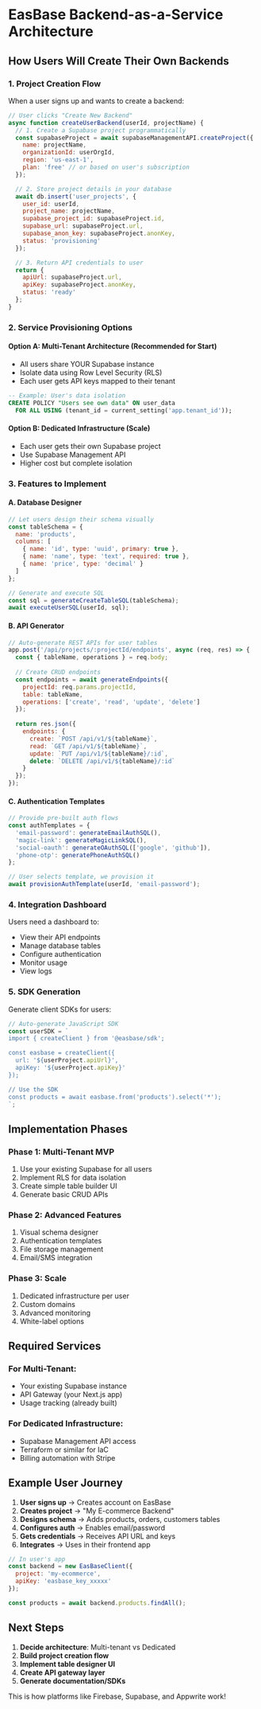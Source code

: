# EasBase Backend-as-a-Service Architecture

## How Users Will Create Their Own Backends

### 1. **Project Creation Flow**
When a user signs up and wants to create a backend:

```javascript
// User clicks "Create New Backend"
async function createUserBackend(userId, projectName) {
  // 1. Create a Supabase project programmatically
  const supabaseProject = await supabaseManagementAPI.createProject({
    name: projectName,
    organizationId: userOrgId,
    region: 'us-east-1',
    plan: 'free' // or based on user's subscription
  });

  // 2. Store project details in your database
  await db.insert('user_projects', {
    user_id: userId,
    project_name: projectName,
    supabase_project_id: supabaseProject.id,
    supabase_url: supabaseProject.url,
    supabase_anon_key: supabaseProject.anonKey,
    status: 'provisioning'
  });

  // 3. Return API credentials to user
  return {
    apiUrl: supabaseProject.url,
    apiKey: supabaseProject.anonKey,
    status: 'ready'
  };
}
```

### 2. **Service Provisioning Options**

#### Option A: Multi-Tenant Architecture (Recommended for Start)
- All users share YOUR Supabase instance
- Isolate data using Row Level Security (RLS)
- Each user gets API keys mapped to their tenant

```sql
-- Example: User's data isolation
CREATE POLICY "Users see own data" ON user_data
  FOR ALL USING (tenant_id = current_setting('app.tenant_id'));
```

#### Option B: Dedicated Infrastructure (Scale)
- Each user gets their own Supabase project
- Use Supabase Management API
- Higher cost but complete isolation

### 3. **Features to Implement**

#### A. Database Designer
```javascript
// Let users design their schema visually
const tableSchema = {
  name: 'products',
  columns: [
    { name: 'id', type: 'uuid', primary: true },
    { name: 'name', type: 'text', required: true },
    { name: 'price', type: 'decimal' }
  ]
};

// Generate and execute SQL
const sql = generateCreateTableSQL(tableSchema);
await executeUserSQL(userId, sql);
```

#### B. API Generator
```javascript
// Auto-generate REST APIs for user tables
app.post('/api/projects/:projectId/endpoints', async (req, res) => {
  const { tableName, operations } = req.body;
  
  // Create CRUD endpoints
  const endpoints = await generateEndpoints({
    projectId: req.params.projectId,
    table: tableName,
    operations: ['create', 'read', 'update', 'delete']
  });
  
  return res.json({
    endpoints: {
      create: `POST /api/v1/${tableName}`,
      read: `GET /api/v1/${tableName}`,
      update: `PUT /api/v1/${tableName}/:id`,
      delete: `DELETE /api/v1/${tableName}/:id`
    }
  });
});
```

#### C. Authentication Templates
```javascript
// Provide pre-built auth flows
const authTemplates = {
  'email-password': generateEmailAuthSQL(),
  'magic-link': generateMagicLinkSQL(),
  'social-oauth': generateOAuthSQL(['google', 'github']),
  'phone-otp': generatePhoneAuthSQL()
};

// User selects template, we provision it
await provisionAuthTemplate(userId, 'email-password');
```

### 4. **Integration Dashboard**

Users need a dashboard to:
- View their API endpoints
- Manage database tables
- Configure authentication
- Monitor usage
- View logs

### 5. **SDK Generation**

Generate client SDKs for users:

```javascript
// Auto-generate JavaScript SDK
const userSDK = `
import { createClient } from '@easbase/sdk';

const easbase = createClient({
  url: '${userProject.apiUrl}',
  apiKey: '${userProject.apiKey}'
});

// Use the SDK
const products = await easbase.from('products').select('*');
`;
```

## Implementation Phases

### Phase 1: Multi-Tenant MVP
1. Use your existing Supabase for all users
2. Implement RLS for data isolation
3. Create simple table builder UI
4. Generate basic CRUD APIs

### Phase 2: Advanced Features
1. Visual schema designer
2. Authentication templates
3. File storage management
4. Email/SMS integration

### Phase 3: Scale
1. Dedicated infrastructure per user
2. Custom domains
3. Advanced monitoring
4. White-label options

## Required Services

### For Multi-Tenant:
- Your existing Supabase instance
- API Gateway (your Next.js app)
- Usage tracking (already built)

### For Dedicated Infrastructure:
- Supabase Management API access
- Terraform or similar for IaC
- Billing automation with Stripe

## Example User Journey

1. **User signs up** → Creates account on EasBase
2. **Creates project** → "My E-commerce Backend"
3. **Designs schema** → Adds products, orders, customers tables
4. **Configures auth** → Enables email/password
5. **Gets credentials** → Receives API URL and keys
6. **Integrates** → Uses in their frontend app

```javascript
// In user's app
const backend = new EasBaseClient({
  project: 'my-ecommerce',
  apiKey: 'easbase_key_xxxxx'
});

const products = await backend.products.findAll();
```

## Next Steps

1. **Decide architecture**: Multi-tenant vs Dedicated
2. **Build project creation flow**
3. **Implement table designer UI**
4. **Create API gateway layer**
5. **Generate documentation/SDKs**

This is how platforms like Firebase, Supabase, and Appwrite work!